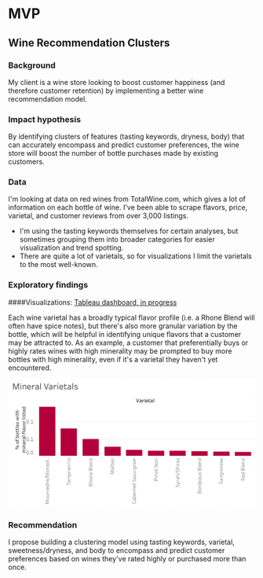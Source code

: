 # MVP
## Wine Recommendation Clusters

### Background
My client is a wine store looking to boost customer happiness (and therefore customer retention) by implementing a better wine recommendation model.

### Impact hypothesis
By identifying clusters of features (tasting keywords, dryness, body) that can accurately encompass and predict customer preferences, the wine store will boost the number of bottle purchases made by existing customers.

### Data
I'm looking at data on red wines from TotalWine.com, which gives a lot of information on each bottle of wine. I've been able to scrape flavors, price, varietal, and customer reviews from over 3,000 listings.

* I'm using the tasting keywords themselves for certain analyses, but sometimes grouping them into broader categories for easier visualization and trend spotting.
* There are quite a lot of varietals, so for visualizations I limit the varietals to the most well-known.

### Exploratory findings
####Visualizations:
[Tableau dashboard, in progress](https://public.tableau.com/app/profile/emma3974/viz/Wine_Keywords/WineFlavors?publish=yes)

Each wine varietal has a broadly typical flavor profile (i.e. a Rhone Blend will often have spice notes), but there's also more granular variation by the bottle, which will be helpful in identifying unique flavors that a customer may be attracted to. As an example, a customer that preferentially buys or highly rates wines with high minerality may be prompted to buy more bottles with high minerality, even if it's a varietal they haven't yet encountered.

![](https://raw.githubusercontent.com/Elaela22/wine_recommendations/main/mineral_var.png)

### Recommendation
I propose building a clustering model using tasting keywords, varietal, sweetness/dryness, and body to encompass and predict customer preferences based on wines they've rated highly or purchased more than once.